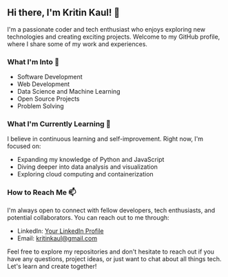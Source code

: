 ## Hi there, I'm Kritin Kaul! 👋

I'm a passionate coder and tech enthusiast who enjoys exploring new technologies and creating exciting projects. Welcome to my GitHub profile, where I share some of my work and experiences.

### What I'm Into 👀

- Software Development
- Web Development
- Data Science and Machine Learning
- Open Source Projects
- Problem Solving

### What I'm Currently Learning 🌱

I believe in continuous learning and self-improvement. Right now, I'm focused on:

- Expanding my knowledge of Python and JavaScript
- Diving deeper into data analysis and visualization
- Exploring cloud computing and containerization

### How to Reach Me 📫

I'm always open to connect with fellow developers, tech enthusiasts, and potential collaborators. You can reach out to me through:

- LinkedIn: [Your LinkedIn Profile](https://www.linkedin.com/in/kritinkaul)
- Email: kritinkaul@gmail.com

Feel free to explore my repositories and don't hesitate to reach out if you have any questions, project ideas, or just want to chat about all things tech. Let's learn and create together!

<!---
Note: This README serves as an introduction to my GitHub profile. Feel free to explore my repositories to see some of the exciting projects I've been working on.
--->
